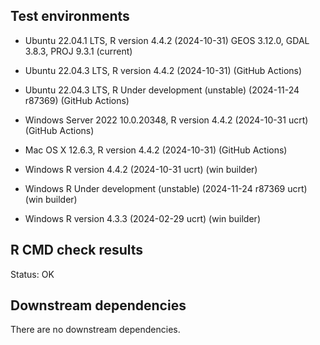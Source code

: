 ## Test environments
* Ubuntu 22.04.1 LTS, R version 4.4.2 (2024-10-31) GEOS 3.12.0, GDAL 3.8.3, PROJ 9.3.1 (current)

* Ubuntu 22.04.3 LTS, R version 4.4.2 (2024-10-31) (GitHub Actions)
* Ubuntu 22.04.3 LTS, R Under development (unstable) (2024-11-24 r87369) (GitHub Actions)
* Windows Server 2022 10.0.20348, R version 4.4.2 (2024-10-31 ucrt) (GitHub Actions)
* Mac OS X 12.6.3, R version 4.4.2 (2024-10-31) (GitHub Actions)

* Windows R version 4.4.2 (2024-10-31 ucrt) (win builder)
* Windows R Under development (unstable) (2024-11-24 r87369 ucrt) (win builder) 
* Windows R version 4.3.3 (2024-02-29 ucrt) (win builder)

## R CMD check results
Status: OK

## Downstream dependencies
There are no downstream dependencies.

